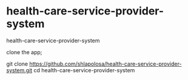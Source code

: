 # health-care-service-provider-system
health-care-service-provider-system

clone the app;

git clone https://github.com/shlapolosa/health-care-service-provider-system.git
cd health-care-service-provider-system

